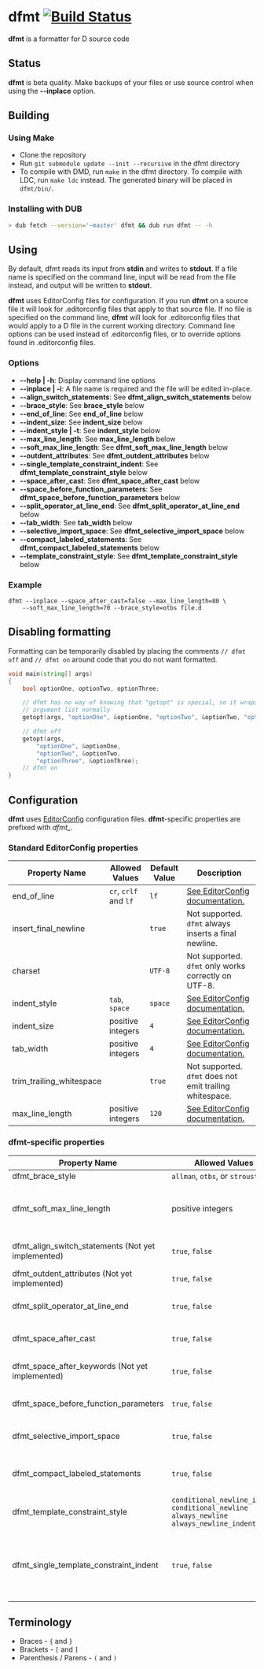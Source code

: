 # dfmt [![Build Status](https://travis-ci.org/dlang-community/dfmt.svg?branch=master)](https://travis-ci.org/dlang-community/dfmt)
**dfmt** is a formatter for D source code

## Status
**dfmt** is beta quality. Make backups of your files or use source control
when using the **--inplace** option.

## Building
### Using Make
* Clone the repository
* Run ```git submodule update --init --recursive``` in the dfmt directory
* To compile with DMD, run ```make``` in the dfmt directory. To compile with
  LDC, run ```make ldc``` instead. The generated binary will be placed in ```dfmt/bin/```.

### Installing with DUB

```sh
> dub fetch --version='~master' dfmt && dub run dfmt -- -h
```

## Using
By default, dfmt reads its input from **stdin** and writes to **stdout**.
If a file name is specified on the command line, input will be read from the
file instead, and output will be written to **stdout**.

**dfmt** uses EditorConfig files for configuration. If you run **dfmt** on a
source file it will look for .editorconfig files that apply to that source file.
If no file is specified on the command line, **dfmt** will look for .editorconfig
files that would apply to a D file in the current working directory. Command
line options can be used instead of .editorconfig files, or to override options
found in .editorconfig files.

### Options
* **--help | -h**: Display command line options
* **--inplace | -i**: A file name is required and the file will be edited in-place.
* **--align_switch_statements**: See **dfmt_align_switch_statements** below
* **--brace_style**: See **brace_style** below
* **--end_of_line**: See **end_of_line** below
* **--indent_size**: See **indent_size** below
* **--indent_style | -t**: See **indent_style** below
* **--max_line_length**: See **max_line_length** below
* **--soft_max_line_length**: See **dfmt_soft_max_line_length** below
* **--outdent_attributes**: See **dfmt_outdent_attributes** below
* **--single_template_constraint_indent**: See **dfmt_template_constraint_style** below
* **--space_after_cast**: See **dfmt_space_after_cast** below
* **--space_before_function_parameters**: See **dfmt_space_before_function_parameters** below
* **--split_operator_at_line_end**: See **dfmt_split_operator_at_line_end** below
* **--tab_width**: See **tab_width** below
* **--selective_import_space**: See **dfmt_selective_import_space** below
* **--compact_labeled_statements**: See **dfmt_compact_labeled_statements** below
* **--template_constraint_style**: See **dfmt_template_constraint_style** below

### Example
```
dfmt --inplace --space_after_cast=false --max_line_length=80 \
    --soft_max_line_length=70 --brace_style=otbs file.d
```

## Disabling formatting
Formatting can be temporarily disabled by placing the comments ```// dfmt off```
and ```// dfmt on``` around code that you do not want formatted.

```d
void main(string[] args)
{
    bool optionOne, optionTwo, optionThree;

    // dfmt has no way of knowing that "getopt" is special, so it wraps the
    // argument list normally
	getopt(args, "optionOne", &optionOne, "optionTwo", &optionTwo, "optionThree", &optionThree);

	// dfmt off
    getopt(args,
        "optionOne", &optionOne,
        "optionTwo", &optionTwo,
        "optionThree", &optionThree);
    // dfmt on
}
```

## Configuration
**dfmt** uses [EditorConfig](http://editorconfig.org/) configuration files.
**dfmt**-specific properties are prefixed with *dfmt_*.
### Standard EditorConfig properties
Property Name | Allowed Values | Default Value | Description
--------------|----------------|---------------|------------
end_of_line | `cr`, `crlf` and `lf` | `lf` | [See EditorConfig documentation.](https://github.com/editorconfig/editorconfig/wiki/EditorConfig-Properties#end_of_line)
insert_final_newline | | `true` | Not supported. `dfmt` always inserts a final newline.
charset | | `UTF-8` | Not supported. `dfmt` only works correctly on UTF-8.
indent_style | `tab`, `space` | `space` | [See EditorConfig documentation.](https://github.com/editorconfig/editorconfig/wiki/EditorConfig-Properties#indent_style)
indent_size | positive integers | `4` | [See EditorConfig documentation.](https://github.com/editorconfig/editorconfig/wiki/EditorConfig-Properties#indent_size)
tab_width | positive integers | `4` | [See EditorConfig documentation.](https://github.com/editorconfig/editorconfig/wiki/EditorConfig-Properties#tab_width)
trim_trailing_whitespace | | `true` | Not supported. `dfmt` does not emit trailing whitespace.
max_line_length | positive integers | `120` | [See EditorConfig documentation.](https://github.com/editorconfig/editorconfig/wiki/EditorConfig-Properties#max_line_length)
### dfmt-specific properties
Property Name | Allowed Values | Default Value | Description
--------------|----------------|---------------|------------
dfmt_brace_style | `allman`, `otbs`, or `stroustrup` | `allman` | [See Wikipedia](https://en.wikipedia.org/wiki/Brace_style)
dfmt_soft_max_line_length | positive integers | `80` | The formatting process will usually keep lines below this length, but they may be up to max_line_length columns long.
dfmt_align_switch_statements (Not yet implemented) | `true`, `false` | `true` | Align labels, cases, and defaults with their enclosing switch.
dfmt_outdent_attributes (Not yet implemented) | `true`, `false` | `true` | Decrease the indentation level of attributes.
dfmt_split_operator_at_line_end | `true`, `false` | `false` | Place operators on the end of the previous line when splitting lines.
dfmt_space_after_cast | `true`, `false` | `true` | Insert space after the closing paren of a `cast` expression.
dfmt_space_after_keywords (Not yet implemented) | `true`, `false` | `true` | Insert space after `if`, `while`, `foreach`, etc, and before the `(`.
dfmt_space_before_function_parameters | `true`, `false` | `false` | Insert space before the opening paren of a function parameter list.
dfmt_selective_import_space | `true`, `false` | `true` | Insert space after the module name and before the `:` for selective imports.
dfmt_compact_labeled_statements | `true`, `false` | `true` | Place labels on the same line as the labeled `switch`, `for`, `foreach`, or `while` statement.
dfmt_template_constraint_style | `conditional_newline_indent` `conditional_newline` `always_newline` `always_newline_indent` | `conditional_newline_indent` | Control the formatting of template constraints.
dfmt_single_template_constraint_indent | `true`, `false` | `false` | Set if the constraints are indented by a single tab instead of two. Has only an effect for if indentation style if set to `always_newline_indent` or `conditional_newline_indent`.

## Terminology
* Braces - `{` and `}`
* Brackets - `[` and `]`
* Parenthesis / Parens  - `(` and `)`
